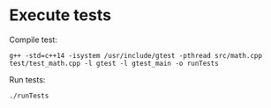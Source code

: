 # Execute tests
Compile test:
```shell
g++ -std=c++14 -isystem /usr/include/gtest -pthread src/math.cpp test/test_math.cpp -l gtest -l gtest_main -o runTests
```

Run tests:
```shell
./runTests
```
